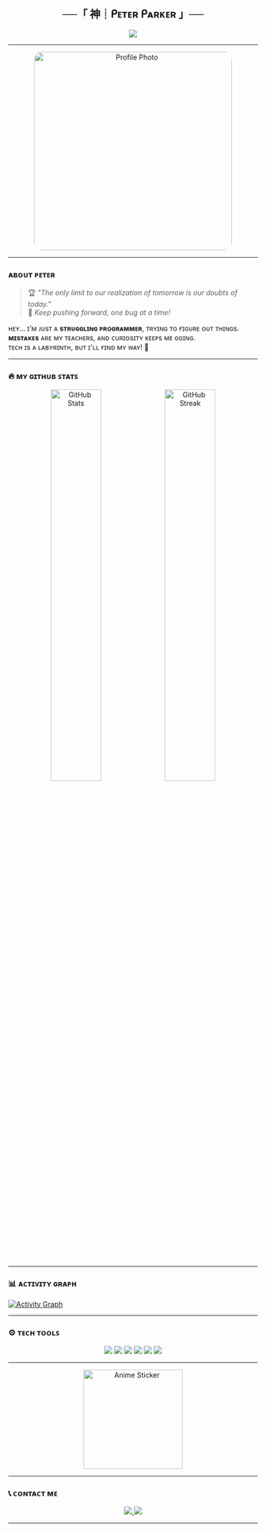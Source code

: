 <h2 align="center">──「 神┊ᑭᴇᴛᴇʀ ᑭᴀʀᴋᴇʀ 」──</h2>

<p align="center">
  <img src="https://readme-typing-svg.herokuapp.com?color=%23F75C7E&size=22&center=true&vCenter=true&lines=%E0%9D%80%E0%9D%91%E0%9D%97%E0%9D%9F%E0%9D%9B%2C+%E0%9D%97%E0%9D%96%CA%92+%E0%9D%90%93%E0%9D%90%AE%E0%9D%90%B2%E0%9D%97%AE%E0%9D%97%B2%E0%9D%97%AF%2C+%E0%9D%90%93%E0%9D%97%BC%E0%9D%97%BD%E0%9D%97%B2%21;ᴀ+ᴄᴜʀɪᴏᴜs+ᴘʀᴏɢʀᴀᴍᴍᴇʀ;ᴛᴇᴄʜ+ᴇxᴄɪᴛᴇs+ᴍᴇ!;ᴋᴇᴇᴘ+ʟᴇᴀʀɴɪɴɢ+%E2%9C%A8">
</p>

---

<div align="center">
  <img src="https://i.ibb.co/fvgbbm8/photo-2025-01-28-06-57-53-7464857064020377632.jpg" width="400" style="border-radius: 15px;" alt="Profile Photo" />
</div>

---

### ᴀʙᴏᴜᴛ ᴘᴇᴛᴇʀ

> 🏆 *"The only limit to our realization of tomorrow is our doubts of today."*  
> 🌟 *Keep pushing forward, one bug at a time!*

ʜᴇʏ... ɪ’ᴍ ᴊᴜsᴛ ᴀ **sᴛʀᴜɢɢʟɪɴɢ ᴘʀᴏɢʀᴀᴍᴍᴇʀ**, ᴛʀʏɪɴɢ ᴛᴏ ғɪɢᴜʀᴇ ᴏᴜᴛ ᴛʜɪɴɢs.  
**ᴍɪsᴛᴀᴋᴇs** ᴀʀᴇ ᴍʏ ᴛᴇᴀᴄʜᴇʀs, ᴀɴᴅ ᴄᴜʀɪᴏsɪᴛʏ ᴋᴇᴇᴘs ᴍᴇ ɢᴏɪɴɢ.  
ᴛᴇᴄʜ ɪs ᴀ ʟᴀʙʏʀɪɴᴛʜ, ʙᴜᴛ ɪ'ʟʟ ғɪɴᴅ ᴍʏ ᴡᴀʏ! 🚀  

---

### 🔥 ᴍʏ ɢɪᴛʜᴜʙ ꜱᴛᴀᴛꜱ

<p align="center">
  <img src="https://github-readme-stats.vercel.app/api?username=Og-peter&show_icons=true&theme=radical&hide_border=true" alt="GitHub Stats" width="45%" />
  <img src="https://github-readme-streak-stats.herokuapp.com/?user=Og-peter&theme=radical&hide_border=true" alt="GitHub Streak" width="45%" />
</p>

---

### 📊 ᴀᴄᴛɪᴠɪᴛʏ ɢʀᴀᴘʜ
<a href="https://github.com/ashutosh00710/github-readme-activity-graph">
  <img alt="Activity Graph" src="https://github-readme-activity-graph.cyclic.app/graph?username=devineparadox&bg_color=1a1a1a&color=f8d847&line=f75c7e&point=f7f7f7&area=true&hide_border=true" />
</a>

---

### ⚙️ ᴛᴇᴄʜ ᴛᴏᴏʟꜱ

<div align="center">
  <img src="https://img.shields.io/badge/Python-3776AB?style=for-the-badge&logo=python&logoColor=white" />
  <img src="https://img.shields.io/badge/JavaScript-F7DF1E?style=for-the-badge&logo=javascript&logoColor=black" />
  <img src="https://img.shields.io/badge/HTML5-E34F26?style=for-the-badge&logo=html5&logoColor=white" />
  <img src="https://img.shields.io/badge/CSS3-1572B6?style=for-the-badge&logo=css3&logoColor=white" />
  <img src="https://img.shields.io/badge/Node.js-43853D?style=for-the-badge&logo=node.js&logoColor=white" />
  <img src="https://img.shields.io/badge/Git-F05032?style=for-the-badge&logo=git&logoColor=white" />
</div>

---

<p align="center">
  <img src="https://media.giphy.com/media/v1.Y2lkPTc5MGI3NjExcmMydHh3Z3VoMHB0ZnIzbXkyZmM1ZmhzbGRhOWJkaW5nOHp0bWZsNCZlcD12MV9naWZzX3NlYXJjaCZjdD1n/BXrwTdoho6hkQ/giphy.gif" width="200" alt="Anime Sticker">
</p>

---

### 📞 ᴄᴏɴᴛᴀᴄᴛ ᴍᴇ

<div align="center">
  <a href="https://t.me/OG_PETER">
    <img src="https://img.shields.io/badge/OG_PETAR-Telegram-blue?style=for-the-badge&logo=telegram" />
  </a>
  <a href="mailto:zainmehar10044@gmail.com">
    <img src="https://img.shields.io/badge/zainmehar10044@gmail.com-Gmail-red?style=for-the-badge&logo=gmail" />
  </a>
</div>

---
